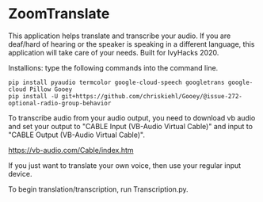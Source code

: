 # ZoomTranslate

This application helps translate and transcribe your audio. If you are deaf/hard of hearing
or the speaker is speaking in a different language, this application will take care of your needs.
Built for IvyHacks 2020.

Installions: type the following commands into the command line.

```
pip install pyaudio termcolor google-cloud-speech googletrans google-cloud Pillow Gooey
pip install -U git+https://github.com/chriskiehl/Gooey/@issue-272-optional-radio-group-behavior
```

To transcribe audio from your audio output, you need to download vb audio and
set your output to "CABLE Input (VB-Audio Virtual Cable)" and input to
"CABLE Output (VB-Audio Virtual Cable)".

https://vb-audio.com/Cable/index.htm

If you just want to translate your own voice, then use your regular input device.

To begin translation/transcription, run Transcription.py.
